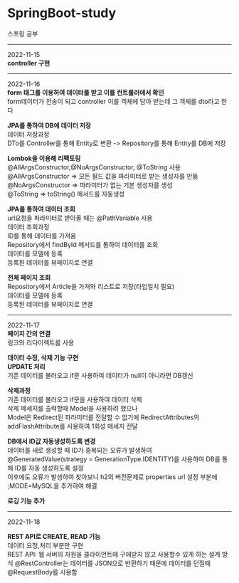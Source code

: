 # SpringBoot-study
스프링 공부

------
2022-11-15<br>
<b>controller 구현</b>

----

2022-11-16<br>
<b>form 태그를 이용하여 데이터를 받고 이를 컨트롤러에서 확인</b><br>
form데이터가 전송이 되고 controller 이를 객체에 담아 받는데 그 객체를 dto라고 한다

<b>JPA를 통하여 DB에 데이터 저장</b><br>
데이터 저장과정<br>
DTo를 Controller를 통해 Entity로 변환 -> Repository를 통해 Entity를 DB에 저장

<b>Lombok을 이용해 리펙토링</b><br>
@AllArgsConstructor,@NoArgsConstructor, @ToString 사용<br>
@AllArgsConstructor => 모든 필드 값을 파라미터로 받는 생성자를 만듦<br>
@NoArgsConstructor => 파라미터가 없는 기본 생성자를 생성<br>
@ToString => toString() 메서드를 자동생성

<b>JPA를 통하여 데이터 조회</b><br>
url요청을 파라미터로 받아올 때는 @PathVariable 사용<br>
데이터 조회과정<br>
ID를 통해 데이터를 가져옴<br>
Repository에서 findById 메서드를 통하여 데이터를 조회<br>
데이터를 모델에 등록<br>
등록된 데이터를 뷰페이지로 연결<br>

<b>전체 페이지 조회</b><br>
Repository에서 Article을 가져와 리스트로 저장(타입일치 필요)<br>
데이터를 모델에 등록<br>
등록된 데이터를 뷰페이지로 연결<br>

----
2022-11-17<br>
<b>페이지 간의 연결</b><br>
링크와 리다이렉트를 사용

<b>데이터 수정, 삭제 기능 구현</b><br>
<b>UPDATE 처리</b><br>
기존 데이터를 불러오고 if문 사용하여 데이터가 null이 아니라면 DB갱신<br>

<b>삭제과정</b><br>
기존 데이터를 불러오고 if문을 사용하여 데이터 삭제<br>
삭제 메세지를 출력할때 Model을 사용하려 했으나 <br>
Model은  Redirect된 파라미터를 전달할 수 없기에 RedirectAttributes의 addFlashAttribute를 사용하여 
1회성 메세지 전달

<b>DB에서 ID값 자동생성하도록 변경</b><br>
데이터를 새로 생성할 때 ID가 중복되는 오류가 발생하여
@GeneratedValue(strategy = GenerationType.IDENTITY)를 사용하여 DB를 통해 ID를 자동 생성하도록 설정<br>
이후에도 오류가 발생하여 찾아보니 h2의 버전문제로 properties url 설정 부분에 ;MODE=MySQL을 추가햐여 해결

<b>로깅 기능 추가</b>

----
2022-11-18

<b>REST API로 CREATE, READ 기능</b><br>
데이터 요청,처리 부분만 구현<br>
REST API: 웹 서버의 자원을 클라이언트에 구애받지 않고 사용할수 있게 하는 설계 방식
@RestController는 데이터를 JSON으로 반환하기 때문에 데이터를 던질때 @RequestBody를 사용함







